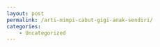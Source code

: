 ```yaml
---
layout: post
permalink: /arti-mimpi-cabut-gigi-anak-sendiri/
categories:
    - Uncategorized
---
```


